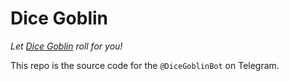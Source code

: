 # Dice Goblin

_Let [Dice Goblin](https://t.me/DiceGoblinBot) roll for you!_

This repo is the source code for the `@DiceGoblinBot` on Telegram.